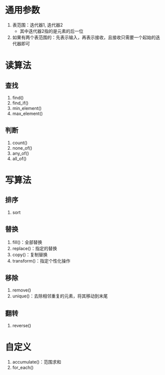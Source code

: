# 通用参数

1. 表范围：迭代器1, 迭代器2
	- 其中迭代器2指的是元素的后一位
2. 如果有两个表范围的：先表示输入，再表示接收，且接收只需要一个起始的迭代器即可

# 读算法

## 查找

1. find()
2. find_if()
3. min_element()
4. max_element()

## 判断

1. count()
2. none_of()
3. any_of()
4. all_of()

# 写算法

## 排序

1. sort

## 替换

1. fill()：全部替换
2. replace()：指定的替换
3. copy()：复制替换
4. transform()：指定个性化操作

## 移除

1. remove()
2. unique()：去除相邻重复的元素，将其移动到末尾

## 翻转

1. reverse()

# 自定义

1. accumulate()：范围求和
2. for_each()

